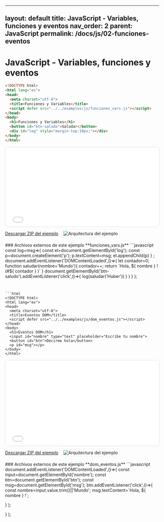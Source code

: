 
---
layout: default
title: JavaScript - Variables, funciones y eventos
nav_order: 2
parent: JavaScript
permalink: /docs/js/02-funciones-eventos
---

# JavaScript - Variables, funciones y eventos

```html
<!DOCTYPE html>
<html lang="es">
<head>
  <meta charset="utf-8">
  <title>Funciones y Variables</title>
  <script defer src="../../examples/js/funciones_vars.js"></script>
</head>
<body>
  <h1>Funciones y Variables</h1>
  <button id="btn-saludo">Saludar</button>
  <div id="log" style="margin-top:10px;"></div>
</body>
</html>
```
<iframe src="{{ '/assets/examples/js/funciones_vars.html' | relative_url }}" width="100%" height="260" style="border:1px solid #ddd;border-radius:8px;"></iframe>
<div style="display:flex;align-items:center;gap:12px;margin:8px 0 16px;"><a class="btn" href="{{ '/assets/zips/funciones_vars.zip' | relative_url }}">Descargar ZIP del ejemplo</a><img src="{{ '/assets/diagrams/funciones_vars.svg' | relative_url }}" alt="Arquitectura del ejemplo" style="max-height:140px;border:1px solid #eee;padding:4px;border-radius:6px;background:#fff;"></div>
### Archivos externos de este ejemplo
**funciones_vars.js**
```javascript
const log=msg=>{
const el=document.getElementById('log');
const p=document.createElement('p');
p.textContent=msg;
el.appendChild(p)
}
;
document.addEventListener('DOMContentLoaded',()=>{
let contador=0;
function saludar(nombre='Mundo'){
contador++;
return `Hola, ${
nombre
}
! (#${
contador
}
)`
}
document.getElementById('btn-saludo').addEventListener('click',()=>{
log(saludar('Huber'))
}
)
}
);

```


```html
<!DOCTYPE html>
<html lang="es">
<head>
  <meta charset="utf-8">
  <title>Eventos DOM</title>
  <script defer src="../../examples/js/dom_eventos.js"></script>
</head>
<body>
  <h1>Eventos DOM</h1>
  <input id="nombre" type="text" placeholder="Escribe tu nombre">
  <button id="btn">Decirme hola</button>
  <p id="msg"></p>
</body>
</html>
```
<iframe src="{{ '/assets/examples/js/dom_eventos.html' | relative_url }}" width="100%" height="280" style="border:1px solid #ddd;border-radius:8px;"></iframe>
<div style="display:flex;align-items:center;gap:12px;margin:8px 0 16px;"><a class="btn" href="{{ '/assets/zips/dom_eventos.zip' | relative_url }}">Descargar ZIP del ejemplo</a><img src="{{ '/assets/diagrams/dom_eventos.svg' | relative_url }}" alt="Arquitectura del ejemplo" style="max-height:140px;border:1px solid #eee;padding:4px;border-radius:6px;background:#fff;"></div>
### Archivos externos de este ejemplo
**dom_eventos.js**
```javascript
document.addEventListener('DOMContentLoaded',()=>{
const input=document.getElementById('nombre');
const btn=document.getElementById('btn');
const msg=document.getElementById('msg');
btn.addEventListener('click',()=>{
const nombre=input.value.trim()||'Mundo';
msg.textContent=`Hola, ${
nombre
}
!`;

}
);

}
);

```
